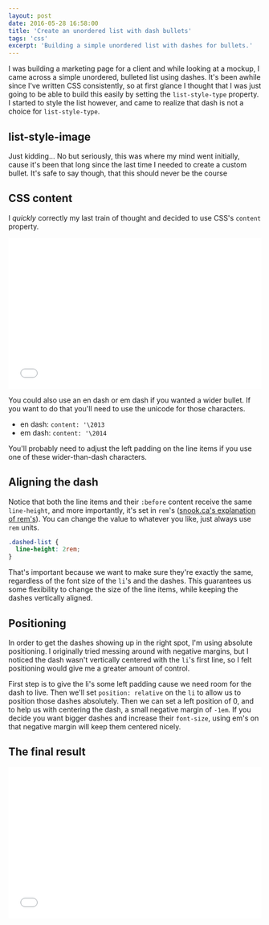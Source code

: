 ```yaml
---
layout: post
date: 2016-05-28 16:58:00
title: 'Create an unordered list with dash bullets'
tags: 'css'
excerpt: 'Building a simple unordered list with dashes for bullets.'
---
```


I was building a marketing page for a client and while looking at a mockup, I came across a simple unordered, bulleted list using dashes. It's been awhile since I've written CSS consistently, so at first glance I thought that I was just going to be able to build this easily by setting the `list-style-type` property. I started to style the list however, and came to realize that dash is not a choice for `list-style-type`.

## list-style-image

Just kidding... No but seriously, this was where my mind went initially, cause it's been that long since the last time I needed to create a custom bullet. It's safe to say though, that this should never be the course

## CSS content

I *quickly* correctly my last train of thought and decided to use CSS's `content` property.

<iframe width="100%" height="300" src="//jsfiddle.net/codfish/gck6hL1o/embedded/css/" allowfullscreen="allowfullscreen" frameborder="0"></iframe>

You could also use an en dash or em dash if you wanted a wider bullet. If you want to do that you'll need to use the unicode for those characters.

- en dash: `content: '\2013`
- em dash: `content: '\2014`

You'll probably need to adjust the left padding on the line items if you use one of these wider-than-dash characters.

## Aligning the dash

Notice that both the line items and their `:before` content receive the same `line-height`, and more importantly, it's set in `rem`'s ([snook.ca's explanation of rem's](http://snook.ca/archives/html_and_css/font-size-with-rem)). You can change the value to whatever you like, just always use `rem` units.

```css
.dashed-list {
  line-height: 2rem;
}
```

That's important because we want to make sure they're exactly the same, regardless of the font size of the `li`'s and the dashes. This guarantees us some flexibility to change the size of the line items, while keeping the dashes vertically aligned.

## Positioning

In order to get the dashes showing up in the right spot, I'm using absolute positioning. I originally tried messing around with negative margins, but I noticed the dash wasn't vertically centered with the `li`'s first line, so I felt positioning would give me a greater amount of control.

First step is to give the li's some left padding cause we need room for the dash to live. Then we'll set `position: relative` on the `li` to allow us to position those dashes absolutely. Then we can set a left position of 0, and to help us with centering the dash, a small negative margin of `-1em`. If you decide you want bigger dashes and increase their `font-size`, using em's on that negative margin will keep them centered nicely.

## The final result

<iframe width="100%" height="300" src="//jsfiddle.net/codfish/gck6hL1o/embedded/result,css,html" allowfullscreen="allowfullscreen" frameborder="0"></iframe>
